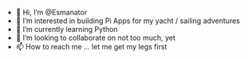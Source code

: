 - 👋 Hi, I’m @Esmanator
- 👀 I’m interested in building Pi Apps for my yacht / sailing adventures
- 🌱 I’m currently learning Python
- 💞️ I’m looking to collaborate on not too much, yet
- 📫 How to reach me ... let me get my legs first

<!---
Esmanator/Esmanator is a ✨ special ✨ repository because its `README.md` (this file) appears on your GitHub profile.
You can click the Preview link to take a look at your changes.
--->

